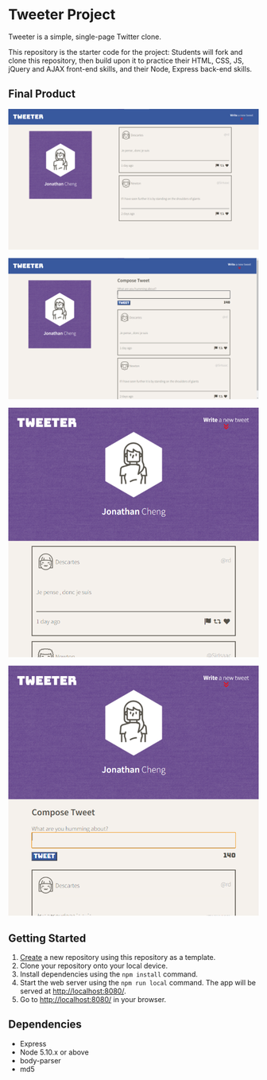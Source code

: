 # Tweeter Project

Tweeter is a simple, single-page Twitter clone.

This repository is the starter code for the project: Students will fork and clone this repository, then build upon it to practice their HTML, CSS, JS, jQuery and AJAX front-end skills, and their Node, Express back-end skills.

## Final Product
!["Screenshot of desktop Tweeter"](https://github.com/jjjjjjonathan/tweeter/blob/main/docs/tweeter-desktop.png)

!["Screenshot of desktop Tweeter with tweet composer"](https://github.com/jjjjjjonathan/tweeter/blob/main/docs/tweeter-desktop-compose.png)

!["Screenshot of mobile/tablet Tweeter"](https://github.com/jjjjjjonathan/tweeter/blob/main/docs/tweeter-mobile.png)

!["Screenshot of mobile/tablet Tweeter with tweet composer"](https://github.com/jjjjjjonathan/tweeter/blob/main/docs/tweeter-mobile-compose.png)

## Getting Started

1. [Create](https://docs.github.com/en/repositories/creating-and-managing-repositories/creating-a-repository-from-a-template) a new repository using this repository as a template.
2. Clone your repository onto your local device.
3. Install dependencies using the `npm install` command.
3. Start the web server using the `npm run local` command. The app will be served at <http://localhost:8080/>.
4. Go to <http://localhost:8080/> in your browser.

## Dependencies

- Express
- Node 5.10.x or above
- body-parser
- md5
